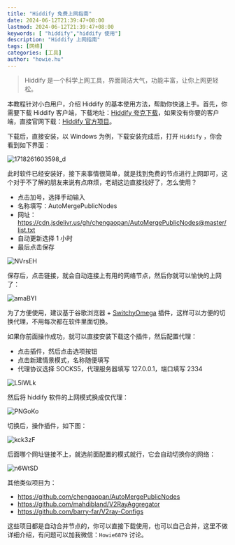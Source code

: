 ```yaml
---
title: "Hiddify 免费上网指南"
date: 2024-06-12T21:39:47+08:00
lastmod: 2024-06-12T21:39:47+08:00
keywords: [ "hiddify","hiddify 使用"]
description: "Hiddify 上网指南"
tags: [网络]
categories: [工具]
author: "howie.hu"
---
```


> Hiddify 是一个科学上网工具，界面简洁大气，功能丰富，让你上网更轻松。

本教程针对小白用户，介绍 Hiddify 的基本使用方法，帮助你快速上手。首先，你需要下载 Hiddify 客户端，下载地址：[Hiddify 夸克下载](https://pan.quark.cn/s/c1169d20287b)，如果没有你要的客户端，直接官网下载：[Hiddify 官方项目](https://github.com/hiddify/hiddify-next)。


下载后，直接安装，以 Windows 为例，下载安装完成后，打开 `Hiddify` ，你会看到如下界面：

![1718261603598_d](https://images-1252557999.file.myqcloud.com/uPic/1718261603598_d.png)

此时软件已经安装好，接下来事情很简单，就是找到免费的节点进行上网即可，这个对于不了解的朋友来说有点麻烦，老胡这边直接找好了，怎么使用？

- 点击加号，选择手动输入
- 名称填写：AutoMergePublicNodes
- 网址：https://cdn.jsdelivr.us/gh/chengaopan/AutoMergePublicNodes@master/list.txt
- 自动更新选择 1 小时
- 最后点击保存

![NVrsEH](https://images-1252557999.file.myqcloud.com/uPic/NVrsEH.png)

保存后，点击链接，就会自动连接上有用的网络节点，然后你就可以愉快的上网了：

![amaBYI](https://images-1252557999.file.myqcloud.com/uPic/amaBYI.png)

为了方便使用，建议基于谷歌浏览器 + [SwitchyOmega](https://chromewebstore.google.com/detail/proxy-switchyomega/padekgcemlokbadohgkifijomclgjgif) 插件，这样可以方便的切换代理，不用每次都在软件里面切换。

如果你前面操作成功，就可以直接安装下载这个插件，然后配置代理：

- 点击插件，然后点击选项按钮
- 点击新建情景模式，名称随便填写
- 代理协议选择 SOCKS5，代理服务器填写 127.0.0.1，端口填写 2334

![L5IWLk](https://images-1252557999.file.myqcloud.com/uPic/L5IWLk.png)

然后将 hiddify 软件的上网模式换成仅代理：

![PNGoKo](https://images-1252557999.file.myqcloud.com/uPic/PNGoKo.png)

切换后，操作插件，如下图：

![kck3zF](https://images-1252557999.file.myqcloud.com/uPic/kck3zF.png)

后面哪个网址链接不上，就选前面配置的模式就行，它会自动切换你的网络：

![n6WtSD](https://images-1252557999.file.myqcloud.com/uPic/n6WtSD.png)

其他类似项目为：

- https://github.com/chengaopan/AutoMergePublicNodes
- https://github.com/mahdibland/V2RayAggregator
- https://github.com/barry-far/V2ray-Configs

这些项目都是自动合并节点的，你可以直接下载使用，也可以自己合并，这里不做详细介绍，有问题可以加我微信：`Howie6879` 讨论。
